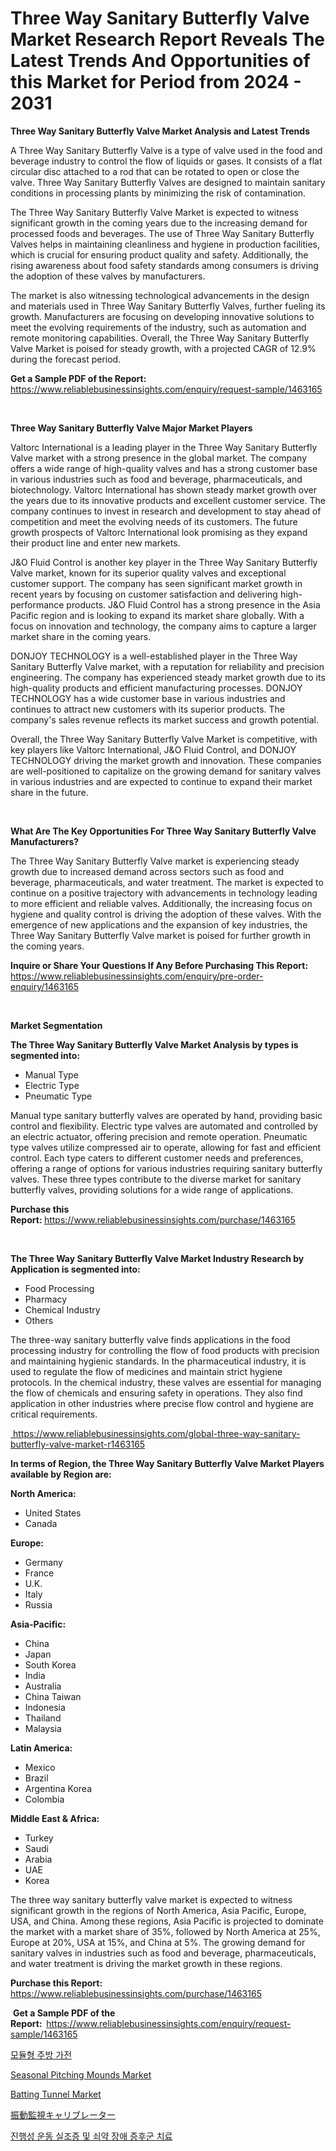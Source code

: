 <p><h1>Three Way Sanitary Butterfly Valve Market Research Report Reveals The Latest Trends And Opportunities of this Market for Period from 2024 - 2031</h1></p><p><strong>Three Way Sanitary Butterfly Valve Market Analysis and Latest Trends</strong></p>
<p><p>A Three Way Sanitary Butterfly Valve is a type of valve used in the food and beverage industry to control the flow of liquids or gases. It consists of a flat circular disc attached to a rod that can be rotated to open or close the valve. Three Way Sanitary Butterfly Valves are designed to maintain sanitary conditions in processing plants by minimizing the risk of contamination.</p><p>The Three Way Sanitary Butterfly Valve Market is expected to witness significant growth in the coming years due to the increasing demand for processed foods and beverages. The use of Three Way Sanitary Butterfly Valves helps in maintaining cleanliness and hygiene in production facilities, which is crucial for ensuring product quality and safety. Additionally, the rising awareness about food safety standards among consumers is driving the adoption of these valves by manufacturers.</p><p>The market is also witnessing technological advancements in the design and materials used in Three Way Sanitary Butterfly Valves, further fueling its growth. Manufacturers are focusing on developing innovative solutions to meet the evolving requirements of the industry, such as automation and remote monitoring capabilities. Overall, the Three Way Sanitary Butterfly Valve Market is poised for steady growth, with a projected CAGR of 12.9% during the forecast period.</p></p>
<p><strong>Get a Sample PDF of the Report:&nbsp;</strong> <a href="https://www.reliablebusinessinsights.com/enquiry/request-sample/1463165">https://www.reliablebusinessinsights.com/enquiry/request-sample/1463165</a></p>
<p>&nbsp;</p>
<p><strong>Three Way Sanitary Butterfly Valve Major Market Players</strong></p>
<p><p>Valtorc International is a leading player in the Three Way Sanitary Butterfly Valve market with a strong presence in the global market. The company offers a wide range of high-quality valves and has a strong customer base in various industries such as food and beverage, pharmaceuticals, and biotechnology. Valtorc International has shown steady market growth over the years due to its innovative products and excellent customer service. The company continues to invest in research and development to stay ahead of competition and meet the evolving needs of its customers. The future growth prospects of Valtorc International look promising as they expand their product line and enter new markets.</p><p>J&O Fluid Control is another key player in the Three Way Sanitary Butterfly Valve market, known for its superior quality valves and exceptional customer support. The company has seen significant market growth in recent years by focusing on customer satisfaction and delivering high-performance products. J&O Fluid Control has a strong presence in the Asia Pacific region and is looking to expand its market share globally. With a focus on innovation and technology, the company aims to capture a larger market share in the coming years.</p><p>DONJOY TECHNOLOGY is a well-established player in the Three Way Sanitary Butterfly Valve market, with a reputation for reliability and precision engineering. The company has experienced steady market growth due to its high-quality products and efficient manufacturing processes. DONJOY TECHNOLOGY has a wide customer base in various industries and continues to attract new customers with its superior products. The company's sales revenue reflects its market success and growth potential.</p><p>Overall, the Three Way Sanitary Butterfly Valve Market is competitive, with key players like Valtorc International, J&O Fluid Control, and DONJOY TECHNOLOGY driving the market growth and innovation. These companies are well-positioned to capitalize on the growing demand for sanitary valves in various industries and are expected to continue to expand their market share in the future.</p></p>
<p>&nbsp;</p>
<p><strong>What Are The Key Opportunities For Three Way Sanitary Butterfly Valve Manufacturers?</strong></p>
<p><p>The Three Way Sanitary Butterfly Valve market is experiencing steady growth due to increased demand across sectors such as food and beverage, pharmaceuticals, and water treatment. The market is expected to continue on a positive trajectory with advancements in technology leading to more efficient and reliable valves. Additionally, the increasing focus on hygiene and quality control is driving the adoption of these valves. With the emergence of new applications and the expansion of key industries, the Three Way Sanitary Butterfly Valve market is poised for further growth in the coming years.</p></p>
<p><strong>Inquire or Share Your Questions If Any Before Purchasing This Report:</strong> <a href="https://www.reliablebusinessinsights.com/enquiry/pre-order-enquiry/1463165">https://www.reliablebusinessinsights.com/enquiry/pre-order-enquiry/1463165</a></p>
<p>&nbsp;</p>
<p><strong>Market Segmentation</strong></p>
<p><strong>The Three Way Sanitary Butterfly Valve Market Analysis by types is segmented into:</strong></p>
<p><ul><li>Manual Type</li><li>Electric Type</li><li>Pneumatic Type</li></ul></p>
<p><p>Manual type sanitary butterfly valves are operated by hand, providing basic control and flexibility. Electric type valves are automated and controlled by an electric actuator, offering precision and remote operation. Pneumatic type valves utilize compressed air to operate, allowing for fast and efficient control. Each type caters to different customer needs and preferences, offering a range of options for various industries requiring sanitary butterfly valves. These three types contribute to the diverse market for sanitary butterfly valves, providing solutions for a wide range of applications.</p></p>
<p><strong>Purchase this Report:&nbsp;</strong><a href="https://www.reliablebusinessinsights.com/purchase/1463165">https://www.reliablebusinessinsights.com/purchase/1463165</a></p>
<p>&nbsp;</p>
<p><strong>The Three Way Sanitary Butterfly Valve Market Industry Research by Application is segmented into:</strong></p>
<p><ul><li>Food Processing</li><li>Pharmacy</li><li>Chemical Industry</li><li>Others</li></ul></p>
<p><p>The three-way sanitary butterfly valve finds applications in the food processing industry for controlling the flow of food products with precision and maintaining hygienic standards. In the pharmaceutical industry, it is used to regulate the flow of medicines and maintain strict hygiene protocols. In the chemical industry, these valves are essential for managing the flow of chemicals and ensuring safety in operations. They also find application in other industries where precise flow control and hygiene are critical requirements.</p></p>
<p><a href="https://www.reliablebusinessinsights.com/global-three-way-sanitary-butterfly-valve-market-r1463165">&nbsp;https://www.reliablebusinessinsights.com/global-three-way-sanitary-butterfly-valve-market-r1463165</a></p>
<p><strong>In terms of Region, the Three Way Sanitary Butterfly Valve Market Players available by Region are:</strong></p>
<p>
    <p> <strong> North America: </strong>
        <ul>
            <li>United States</li>
            <li>Canada</li>
        </ul>
        </p> 
    <p> <strong> Europe: </strong>
        <ul>
            <li>Germany</li>
            <li>France</li>
            <li>U.K.</li>
            <li>Italy</li>
            <li>Russia</li>
        </ul>
        </p> 
    <p> <strong> Asia-Pacific: </strong>
        <ul>
            <li>China</li>
            <li>Japan</li>
            <li>South Korea</li>
            <li>India</li>
            <li>Australia</li>
            <li>China Taiwan</li>
            <li>Indonesia</li>
            <li>Thailand</li>
            <li>Malaysia</li>
        </ul>
        </p> 
    <p> <strong> Latin America: </strong>
        <ul>
            <li>Mexico</li>
            <li>Brazil</li>
            <li>Argentina Korea</li>
            <li>Colombia</li>
        </ul>
        </p> 
    <p> <strong> Middle East & Africa: </strong>
        <ul>
            <li>Turkey</li>
            <li>Saudi</li>
            <li>Arabia</li>
            <li>UAE</li>
            <li>Korea</li>
        </ul>
    </p>
    </p>
<p><p>The three way sanitary butterfly valve market is expected to witness significant growth in the regions of North America, Asia Pacific, Europe, USA, and China. Among these regions, Asia Pacific is projected to dominate the market with a market share of 35%, followed by North America at 25%, Europe at 20%, USA at 15%, and China at 5%. The growing demand for sanitary valves in industries such as food and beverage, pharmaceuticals, and water treatment is driving the market growth in these regions.</p></p>
<p><strong>Purchase this Report: </strong><a href="https://www.reliablebusinessinsights.com/purchase/1463165">https://www.reliablebusinessinsights.com/purchase/1463165</a></p>
<p>&nbsp;<strong>Get a Sample PDF of the Report:&nbsp;&nbsp;</strong><a href="https://www.reliablebusinessinsights.com/enquiry/request-sample/1463165">https://www.reliablebusinessinsights.com/enquiry/request-sample/1463165</a></p>
<p><strong></strong></p>
<p><p><a href="https://github.com/fernandotryO5lson96765/Market-Research-Report-List-2/blob/main/2095250175709.md">모듈형 주방 가전</a></p><p><a href="https://github.com/kmatchooka/Market-Research-Report-List-1/blob/main/seasonal-pitching-mounds-market.md">Seasonal Pitching Mounds Market</a></p><p><a href="https://github.com/DarrenSipes1990/Market-Research-Report-List-1/blob/main/batting-tunnel-market.md">Batting Tunnel Market</a></p><p><a href="https://github.com/alyle7648/Market-Research-Report-List-2/blob/main/1945052163281.md">振動監視キャリブレーター</a></p><p><a href="https://github.com/JosefaRice/Market-Research-Report-List-1/blob/main/8662350175710.md">진행성 운동 실조증 및 쇠약 장애 증후군 치료</a></p></p>